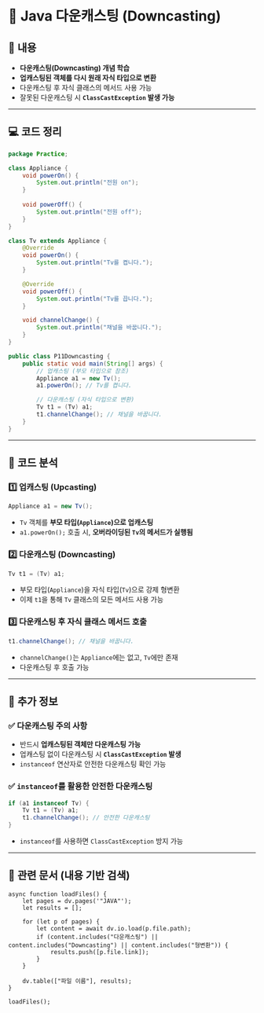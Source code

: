# 📝 Java 다운캐스팅 (Downcasting)

## 📌 내용

- **다운캐스팅(Downcasting) 개념 학습**
- **업캐스팅된 객체를 다시 원래 자식 타입으로 변환**
- 다운캐스팅 후 자식 클래스의 메서드 사용 가능
- 잘못된 다운캐스팅 시 **`ClassCastException` 발생 가능**

---

## 💻 코드 정리

```java
package Practice;

class Appliance {
    void powerOn() {
        System.out.println("전원 on");
    }
    
    void powerOff() {
        System.out.println("전원 off");
    }
}

class Tv extends Appliance {
    @Override
    void powerOn() {
        System.out.println("Tv를 켭니다.");
    }

    @Override
    void powerOff() {
        System.out.println("Tv를 끕니다.");
    }

    void channelChange() {
        System.out.println("채널을 바꿉니다.");
    }
}

public class P11Downcasting {
    public static void main(String[] args) {
        // 업캐스팅 (부모 타입으로 참조)
        Appliance a1 = new Tv();
        a1.powerOn(); // Tv를 켭니다.

        // 다운캐스팅 (자식 타입으로 변환)
        Tv t1 = (Tv) a1;
        t1.channelChange(); // 채널을 바꿉니다.
    }
}
```

---

## 🔎 코드 분석

### 1️⃣ **업캐스팅 (Upcasting)**

```java
Appliance a1 = new Tv();
```

- `Tv` 객체를 **부모 타입(`Appliance`)으로 업캐스팅**
- `a1.powerOn();` 호출 시, **오버라이딩된 `Tv`의 메서드가 실행됨**

### 2️⃣ **다운캐스팅 (Downcasting)**

```java
Tv t1 = (Tv) a1;
```

- 부모 타입(`Appliance`)을 자식 타입(`Tv`)으로 강제 형변환
- 이제 `t1`을 통해 `Tv` 클래스의 모든 메서드 사용 가능

### 3️⃣ **다운캐스팅 후 자식 클래스 메서드 호출**

```java
t1.channelChange(); // 채널을 바꿉니다.
```

- `channelChange()`는 `Appliance`에는 없고, `Tv`에만 존재
- 다운캐스팅 후 호출 가능

---

## 🔎 추가 정보

### ✅ 다운캐스팅 주의 사항

- 반드시 **업캐스팅된 객체만 다운캐스팅 가능**
- 업캐스팅 없이 다운캐스팅 시 **`ClassCastException` 발생**
- `instanceof` 연산자로 안전한 다운캐스팅 확인 가능

### ✅ `instanceof`를 활용한 안전한 다운캐스팅

```java
if (a1 instanceof Tv) {
    Tv t1 = (Tv) a1;
    t1.channelChange(); // 안전한 다운캐스팅
}
```

- `instanceof`를 사용하면 `ClassCastException` 방지 가능

---

## 📌 관련 문서 (내용 기반 검색)

```dataviewjs
async function loadFiles() {
    let pages = dv.pages('"JAVA"');  
    let results = [];

    for (let p of pages) {
        let content = await dv.io.load(p.file.path); 
        if (content.includes("다운캐스팅") || content.includes("Downcasting") || content.includes("형변환")) {
            results.push([p.file.link]); 
        }
    }

    dv.table(["파일 이름"], results);
}

loadFiles();
```